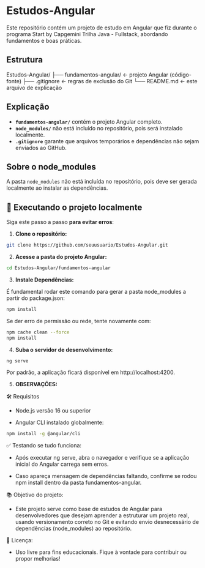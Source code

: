# Estudos-Angular

Este repositório contém um projeto de estudo em Angular que fiz durante o programa Start by Capgemini Trilha Java - Fullstack, abordando fundamentos e boas práticas.

## Estrutura

Estudos-Angular/
├── fundamentos-angular/ ← projeto Angular (código-fonte)
├── .gitignore ← regras de exclusão do Git
└── README.md ← este arquivo de explicação

## Explicação

- **`fundamentos-angular/`** contém o projeto Angular completo.
- **`node_modules/`** não está incluído no repositório, pois será instalado localmente.
- **`.gitignore`** garante que arquivos temporários e dependências não sejam enviados ao GitHub.

## Sobre o node_modules

A pasta `node_modules` não está incluída no repositório, pois deve ser gerada localmente ao instalar as dependências.

## 🚀 Executando o projeto localmente

Siga este passo a passo **para evitar erros**:

1. **Clone o repositório:**

```bash
git clone https://github.com/seuusuario/Estudos-Angular.git

```

2. **Acesse a pasta do projeto Angular:**

```bash
cd Estudos-Angular/fundamentos-angular

```

3. **Instale Dependências:**

É fundamental rodar este comando para gerar a pasta node_modules a partir do package.json:

```bash
npm install

```
Se der erro de permissão ou rede, tente novamente com:

```bash
npm cache clean --force
npm install

```

4. **Suba o servidor de desenvolvimento:**

```bash
ng serve

```
Por padrão, a aplicação ficará disponível em http://localhost:4200.

5. **OBSERVAÇÕES:**

🛠️ Requisitos
* Node.js versão 16 ou superior

* Angular CLI instalado globalmente:

```bash
npm install -g @angular/cli

```

✅ Testando se tudo funciona:

* Após executar ng serve, abra o navegador e verifique se a aplicação inicial do Angular carrega sem erros.

* Caso apareça mensagem de dependências faltando, confirme se rodou npm install dentro da pasta fundamentos-angular.

📚 Objetivo do projeto:

* Este projeto serve como base de estudos de Angular para desenvolvedores que desejam aprender a estruturar um projeto real, usando versionamento correto no Git e evitando envio desnecessário de dependências (node_modules) ao repositório.

📄 Licença:

* Uso livre para fins educacionais. Fique à vontade para contribuir ou propor melhorias!